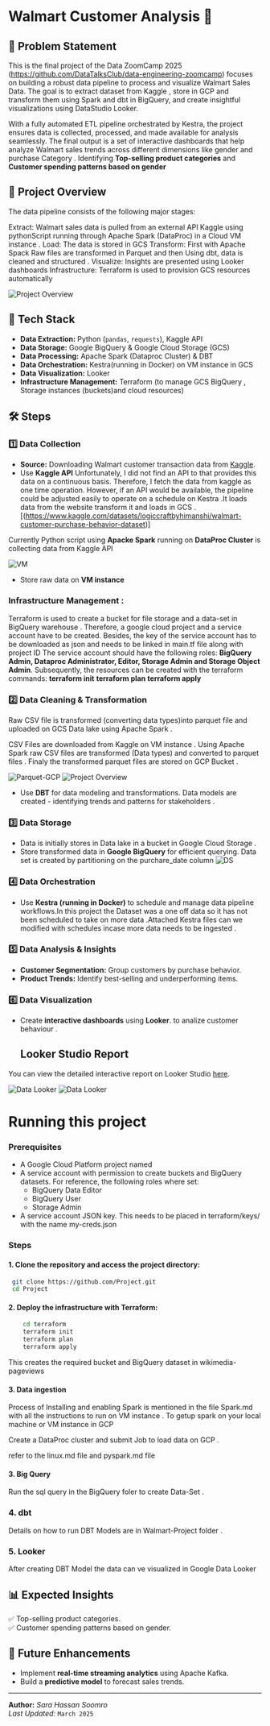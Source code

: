 

# Walmart Customer Analysis 🚀  

## 📖 Problem Statement 
This is the final project of the Data ZoomCamp 2025 (https://github.com/DataTalksClub/data-engineering-zoomcamp) focuses on building a robust data pipeline to process and visualize Walmart Sales Data. The goal is to extract  dataset from Kaggle ,  store in GCP and transform them using Spark and dbt in BigQuery, and create insightful visualizations using DataStudio Looker.

With a fully automated ETL pipeline orchestrated by Kestra, the project ensures data is collected, processed, and made available for analysis seamlessly. The final output is a set of interactive dashboards that help analyze Walmart sales trends across different dimensions like gender and  purchase Category . Identifying  **Top-selling product categories** and **Customer spending patterns based on gender**

 
 
## 📖 Project Overview
The data pipeline consists of the following major stages:

Extract: Walmart sales data is pulled from an external API Kaggle using pythonScript running through Apache Spark (DataProc) in a Cloud VM instance .
Load: The data is stored in GCS 
Transform: First with Apache Spack Raw files are transformed in Parquet and then Using dbt, data is cleaned and structured .
Visualize: Insights are presented using Looker  dashboards
Infrastructure: Terraform is used to provision GCS resources automatically


![Project Overview](https://github.com/sara-soomro/Project/blob/main/final-Project.png?raw=true)


## 🔹 Tech Stack  
- **Data Extraction:** Python (`pandas`, `requests`), Kaggle API  
- **Data Storage:** Google BigQuery & Google Cloud Storage (GCS)  
- **Data Processing:** Apache Spark (Dataproc Cluster) & DBT  
- **Data Orchestration:** Kestra(running in Docker) on VM instance in GCS 
- **Data Visualization:** Looker
- **Infrastructure Management:** Terraform (to manage GCS BigQuery , Storage instances (buckets)and cloud resources)

## 🛠 Steps  

### 1️⃣ Data Collection  
- **Source:** Downloading Walmart customer transaction data from [Kaggle](https://www.kaggle.com/).  
- Use **Kaggle API** 
 Unfortunately, I did not find an API to that provides this data on a continuous basis. Therefore, I fetch the data from kaggle as one time operation. However, if an API would be available, the pipeline could be adjusted easily to operate on a schedule on Kestra .It loads data from the website transform it and loads in GCS .
 [(https://www.kaggle.com/datasets/logiccraftbyhimanshi/walmart-customer-purchase-behavior-dataset)]

Currently Python script using **Apacke Spark** running on **DataProc Cluster** is collecting data from Kaggle API

![VM](https://github.com/sara-soomro/Project/blob/main/VM_cluster.png)
- Store raw data on **VM instance** 

###  Infrastructure Management :
Terraform is used to create a  bucket for file storage and a  data-set in  BigQuery warehouse .
Therefore, a google cloud project and a service account have to be created.
Besides, the key of the service account has to be downloaded as json and needs to be linked in main.tf file along with project ID
The service account should have the following roles: **BigQuery Admin, Dataproc Administrator, Editor, Storage Admin and Storage Object Admin**. 
Subsequently, the resources can be created with the terraform commands:
**terraform init**
**terraform plan**
**terraform apply**

### 2️⃣ Data Cleaning & Transformation  

Raw CSV file is transformed (converting data types)into parquet file and uploaded on GCS Data lake using  Apache Spark .


CSV Files are downloaded from Kaggle on VM instance . Using Apache Spark raw CSV files are transformed (Data types) and converted to parquet files .
Finaly the transformed parquet files are stored on GCP Bucket .


![Parquet-GCP](https://github.com/sara-soomro/Project/blob/main/spark/CSV-Parquet.png)
![Project Overview](https://github.com/sara-soomro/Project/blob/main/spark/cluster.png)

- Use **DBT** for data modeling and transformations.
   Data models are created - identifying trends and patterns for stakeholders . 


### 3️⃣ Data Storage  

- Data is initially stores in Data lake in a bucket in Google Cloud Storage .
- Store transformed data in **Google BigQuery** for efficient querying. Data set is created by partitioning on the purchare_date column 
![DS](https://github.com/sara-soomro/Project/blob/main/BigQuery/Dataset.jpeg)


 

### 4️⃣ Data Orchestration  
- Use **Kestra (running in Docker)** to schedule and manage data pipeline workflows.In this project the Dataset was a one off data so it has not been scheduled to take on more data .Attached Kestra files can we modified with  schedules incase more data needs to be ingested . 
  

### 5️⃣ Data Analysis & Insights  
- **Customer Segmentation:** Group customers by purchase behavior.  
- **Product Trends:** Identify best-selling and underperforming items.  

### 6️⃣ Data Visualization  
- Create **interactive dashboards** using **Looker**. to analize customer behaviour .
  ## Looker Studio Report

You can view the detailed interactive report on Looker Studio 
[here](https://lookerstudio.google.com/u/0/reporting/34f3a837-48ab-413a-9c2e-07ab445dbd1e/page/agjDF).

![Data Looker](https://github.com/sara-soomro/Project/blob/main/looker1.png?raw=true)
![Data Looker](https://github.com/sara-soomro/Project/blob/main/looker.png?raw=true)

# Running this project
### Prerequisites
* A Google Cloud Platform project named 
* A service account with permission to create buckets and BigQuery datasets. For reference, the following roles where set:
    * BigQuery Data Editor
    * BigQuery User
    * Storage Admin
* A service account JSON key. This needs to be placed in terraform/keys/ with the name my-creds.json

### Steps
#### 1. Clone the repository and access the project directory: 

```bash
 git clone https://github.com/Project.git
 cd Project
```

#### 2. Deploy the infrastructure with Terraform:

```bash
    cd terraform
    terraform init
    terraform plan
    terraform apply
```

This creates the required bucket and BigQuery dataset in wikimedia-pageviews

#### 3. Data ingestion

Process of Installing and enabling Spark is mentioned in the file Spark.md with all the instructions to run on VM instance .
To getup spark on your local machine or VM instance in GCP 

Create a DataProc cluster and submit Job to load data on GCP .

refer to the linux.md file and pyspark.md file 

#### 3. Big Query 

Run the sql query in the BigQuery foler to create Data-Set .

### 4. dbt 

Details on how to run DBT Models are in Walmart-Project folder .

### 5. Looker 

After creating DBT Model the data can ve visualized in Google Data Looker 

 
## 📊 Expected Insights  
✅ Top-selling product categories.  
✅ Customer spending patterns based on gender.  


## 🚀 Future Enhancements  
- Implement **real-time streaming analytics** using Apache Kafka.  
- Build a **predictive model** to forecast sales trends.  

---
**Author:** _Sara Hassan Soomro_  
_Last Updated:_ `March 2025`  


